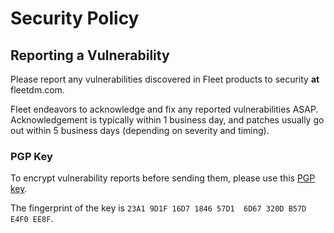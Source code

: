# Security Policy

## Reporting a Vulnerability

Please report any vulnerabilities discovered in Fleet products to security **at** fleetdm.com.

Fleet endeavors to acknowledge and fix any reported vulnerabilities ASAP. Acknowledgement is typically within 1 business day, and patches usually go out within 5 business days (depending on severity and timing).

### PGP Key

To encrypt vulnerability reports before sending them, please use this [PGP key](https://keys.openpgp.org/vks/v1/by-fingerprint/23A19D1F16D7184657D16D67320DB57DE4F0EE8F).

The fingerprint of the key is `23A1 9D1F 16D7 1846 57D1  6D67 320D B57D E4F0 EE8F`.
